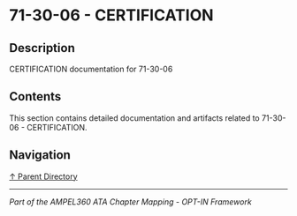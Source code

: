 # 71-30-06 - CERTIFICATION

## Description

CERTIFICATION documentation for 71-30-06

## Contents

This section contains detailed documentation and artifacts related to 71-30-06 - CERTIFICATION.

## Navigation

[↑ Parent Directory](../README.md)

---

*Part of the AMPEL360 ATA Chapter Mapping - OPT-IN Framework*
